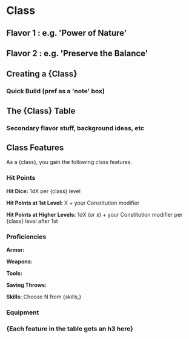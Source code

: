 # Class


## Flavor 1 : e.g. 'Power of Nature'


## Flavor 2 : e.g. 'Preserve the Balance'


## Creating a {Class}

### Quick Build (pref as a 'note' box)


## The {Class} Table

### Secondary flavor stuff, background ideas, etc


## Class Features

As a {class}, you gain the following class features.


### Hit Points

**Hit Dice:** 1dX per {class} level

**Hit Points at 1st Level:** X + your Constitution modifier

**Hit Points at Higher Levels:** 1dX (or x) + your Constitution modifier per {class} level after 1st


### Proficiencies

**Armor:**

**Weapons:**

**Tools:**

**Saving Throws:**

**Skills:** Choose N from {skills,}


### Equipment


### {Each feature in the table gets an h3 here}
